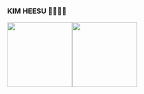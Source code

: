 ### KIM HEESU 👋👋👋👋

<!--
**HeesuKim0203/HeesuKim0203** is a ✨ _special_ ✨ repository because its `README.md` (this file) appears on your GitHub profile.

Here are some ideas to get you started:

- 🔭 I’m currently working on ...
- 🌱 I’m currently learning ...
- 👯 I’m looking to collaborate on ...
- 🤔 I’m looking for help with ...
- 💬 Ask me about ...
- 📫 How to reach me: ...
- 😄 Pronouns: ...
- ⚡ Fun fact: ...
-->

<style>
  img {
    float : left ;
  }
</style>

<p align="center">
  <a href="https://github.com/HeesuKim0203">
    <img height="150em" src="https://github-readme-stats-eight-theta.vercel.app/api?username=HeesuKim0203&show_icons=true&theme=dracula&include_all_commits=true&count_private=true" />
    <img height="150em" src="https://github-readme-stats-eight-theta.vercel.app/api/top-langs/?username=HeesuKim0203&layout=compact&langs_count=8&theme=dracula" />
  </a>
</p>

